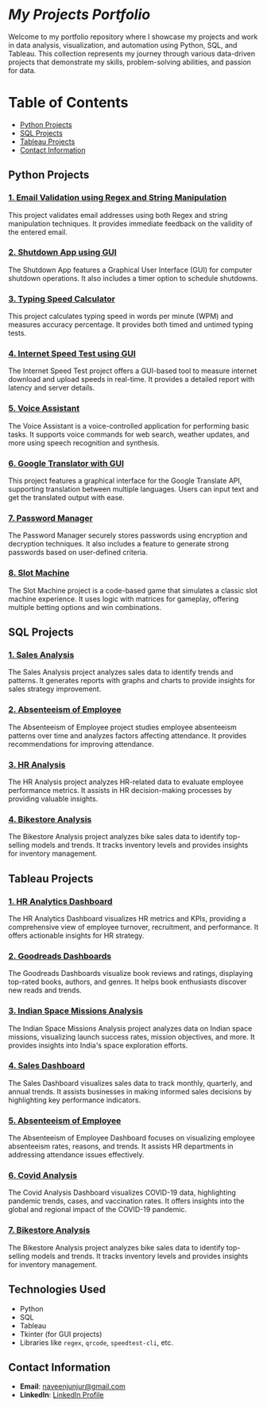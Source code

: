 # *My Projects Portfolio*


Welcome to my portfolio repository where I showcase my projects and work in data analysis, visualization, and automation using Python, SQL, and Tableau. This collection represents my journey through various data-driven projects that demonstrate my skills, problem-solving abilities, and passion for data.

# Table of Contents

- [Python Projects](https://github.com/NaveenJunjur/My_Portfoilio/tree/main/Python_Projects)
- [SQL Projects](#project-2-sql-database-management)
- [Tableau Projects](#project-3-tableau-visualization)
- [Contact Information](#contact-information)

## Python Projects

### [1. Email Validation using Regex and String Manipulation](https://github.com/NaveenJunjur/My_Portfoilio/tree/main/Python_Projects/01-Email%20validation%20using%20Regex%20and%20String%20Manipulation)
This project validates email addresses using both Regex and string manipulation techniques. It provides immediate feedback on the validity of the entered email.

### [2. Shutdown App using GUI](https://github.com/NaveenJunjur/My_Portfoilio/tree/main/Python_Projects/02-Shutdown%20App%20using%20GUI)
The Shutdown App features a Graphical User Interface (GUI) for computer shutdown operations. It also includes a timer option to schedule shutdowns.

### [3. Typing Speed Calculator](https://github.com/NaveenJunjur/My_Portfoilio/tree/main/Python_Projects/03-Typing%20Speed%20Calculator)
This project calculates typing speed in words per minute (WPM) and measures accuracy percentage. It provides both timed and untimed typing tests.

### [4. Internet Speed Test using GUI](https://github.com/NaveenJunjur/My_Portfoilio/tree/main/Python_Projects/04-Internet%20Speed%20Test%20using%20GUI)
The Internet Speed Test project offers a GUI-based tool to measure internet download and upload speeds in real-time. It provides a detailed report with latency and server details.

### [5. Voice Assistant](https://github.com/NaveenJunjur/My_Portfoilio/tree/main/Python_Projects/05-Voice%20Assistant)
The Voice Assistant is a voice-controlled application for performing basic tasks. It supports voice commands for web search, weather updates, and more using speech recognition and synthesis.

### [6. Google Translator with GUI](https://github.com/NaveenJunjur/My_Portfoilio/tree/main/Python_Projects/06-Google%20Translator%20using%20GUI)
This project features a graphical interface for the Google Translate API, supporting translation between multiple languages. Users can input text and get the translated output with ease.

### [7. Password Manager](https://github.com/NaveenJunjur/My_Portfoilio/tree/main/Python_Projects/07-Password%20Manager)
The Password Manager securely stores passwords using encryption and decryption techniques. It also includes a feature to generate strong passwords based on user-defined criteria.

### [8. Slot Machine](https://github.com/NaveenJunjur/My_Portfoilio/tree/main/Python_Projects/08-Slot%20Machine)
The Slot Machine project is a code-based game that simulates a classic slot machine experience. It uses logic with matrices for gameplay, offering multiple betting options and win combinations.

## SQL Projects

### [1. Sales Analysis](https://github.com/NaveenJunjur/My_Portfoilio/tree/main/SQL_Projects/01-Sales%20Analysis)
The Sales Analysis project analyzes sales data to identify trends and patterns. It generates reports with graphs and charts to provide insights for sales strategy improvement.

### [2. Absenteeism of Employee](https://github.com/NaveenJunjur/My_Portfoilio/tree/main/SQL_Projects/02-Absenteeism%20Of%20Employee)
The Absenteeism of Employee project studies employee absenteeism patterns over time and analyzes factors affecting attendance. It provides recommendations for improving attendance.

### [3. HR Analysis](https://github.com/NaveenJunjur/My_Portfoilio/tree/main/SQL_Projects/03-HR%20Anlaysis)
The HR Analysis project analyzes HR-related data to evaluate employee performance metrics. It assists in HR decision-making processes by providing valuable insights.

### [4. Bikestore Analysis](https://github.com/NaveenJunjur/My_Portfoilio/tree/main/SQL_Projects/04-BikeStore%20Analysis)
The Bikestore Analysis project analyzes bike sales data to identify top-selling models and trends. It tracks inventory levels and provides insights for inventory management.

## Tableau Projects

### [1. HR Analytics Dashboard](Tableau/HR_Analytics_Dashboard)
The HR Analytics Dashboard visualizes HR metrics and KPIs, providing a comprehensive view of employee turnover, recruitment, and performance. It offers actionable insights for HR strategy.

### [2. Goodreads Dashboards](Tableau/Goodreads_Dashboards)
The Goodreads Dashboards visualize book reviews and ratings, displaying top-rated books, authors, and genres. It helps book enthusiasts discover new reads and trends.

### [3. Indian Space Missions Analysis](Tableau/Indian_Space_Missions_Analysis)
The Indian Space Missions Analysis project analyzes data on Indian space missions, visualizing launch success rates, mission objectives, and more. It provides insights into India's space exploration efforts.

### [4. Sales Dashboard](Tableau/Sales_Dashboard)
The Sales Dashboard visualizes sales data to track monthly, quarterly, and annual trends. It assists businesses in making informed sales decisions by highlighting key performance indicators.

### [5. Absenteeism of Employee](Tableau/Absenteeism_of_Employee)
The Absenteeism of Employee Dashboard focuses on visualizing employee absenteeism rates, reasons, and trends. It assists HR departments in addressing attendance issues effectively.

### [6. Covid Analysis](Tableau/Covid_Analysis)
The Covid Analysis Dashboard visualizes COVID-19 data, highlighting pandemic trends, cases, and vaccination rates. It offers insights into the global and regional impact of the COVID-19 pandemic.

### [7. Bikestore Analysis](https://github.com/NaveenJunjur/My_Portfoilio/tree/main/SQL_Projects/04-BikeStore%20Analysis)
The Bikestore Analysis project analyzes bike sales data to identify top-selling models and trends. It tracks inventory levels and provides insights for inventory management.

## Technologies Used
- Python
- SQL
- Tableau
- Tkinter (for GUI projects)
- Libraries like `regex`, `qrcode`, `speedtest-cli`, etc.

## Contact Information

- **Email**: [naveenjunjur@gmail.com](mailto:naveenjunjur@gmail.com)
- **LinkedIn**: [LinkedIn Profile](https://www.linkedin.com/in/naveen-junjur-1420a7288/)
